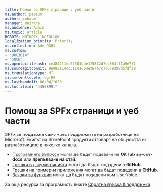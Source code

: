 ```yaml
---
title: Помощ за SPFx страници и уеб части
ms.author: pebaum
author: pebaum
manager: mnirkhe
ms.audience: Admin
ms.topic: article
ROBOTS: NOINDEX, NOFOLLOW
localization_priority: Priority
ms.collection: Adm_O365
ms.custom:
- "9003014"
- "5806"
ms.openlocfilehash: ce8842f1ea52501bde125812d7ed864f71a9e7f1
ms.sourcegitcommit: 8e093114cd31141664e267a7c7b779398d5fdfa8
ms.translationtype: MT
ms.contentlocale: bg-BG
ms.lasthandoff: 06/04/2020
ms.locfileid: "44568991"
---
```

# <a name="help-with-spfx-pages-and-web-parts"></a>Помощ за SPFx страници и уеб части

SPFx се поддържа само чрез поддръжката на разработчици на Microsoft. Екипът на SharePoint продукти отговаря на общността на разработчиците в няколко канала.

- [Програмните въпроси](https://docs.microsoft.com/sharepoint/dev/support-feedback#programming-questions) могат да бъдат подавани на **GitHub sp-dev-docs** или **препълване на стай.**
- [Грешки в документацията](https://docs.microsoft.com/sharepoint/dev/support-feedback#documentation-bugs) могат да бъдат подадени в **GitHub**.
- [Грешки на примерни приложения](https://docs.microsoft.com/sharepoint/dev/support-feedback#sample-application-bugs) могат да бъдат подадени в **GitHub**.
- [Заявки за функции](https://docs.microsoft.com/sharepoint/dev/support-feedback#feature-requests) могат да бъдат подадени към UserVoice.

За още ресурси за програмисти вижте [Обратна връзка & поддръжка](https://docs.microsoft.com/sharepoint/dev/support-feedback)